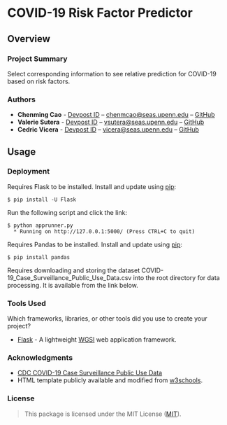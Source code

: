 # COVID-19 Risk Factor Predictor

## Overview

### Project Summary
Select corresponding information to see relative prediction for COVID-19 based on risk factors.

### Authors

* **Chenming Cao** - [Devpost ID](https://devpost.com/chenmcao) – chenmcao@seas.upenn.edu – [GitHub](https://github.com/chenming-cao/)
* **Valerie Sutera** - [Devpost ID](https://devpost.com/vsutera) – vsutera@seas.upenn.edu – [GitHub](https://github.com/valeriesutera/)
* **Cedric Vicera** - [Devpost ID](https://devpost.com/cedricvicera) – vicera@seas.upenn.edu – [GitHub](https://github.com/cedricvicera/)

## Usage

### Deployment
Requires Flask to be installed.
Install and update using [pip](https://pip.pypa.io/en/stable/quickstart/):

````
$ pip install -U Flask
````

Run the following script and click the link:

````
$ python apprunner.py
  * Running on http://127.0.0.1:5000/ (Press CTRL+C to quit)
````

Requires Pandas to be installed.
Install and update using [pip](https://pip.pypa.io/en/stable/quickstart/):

````
$ pip install pandas
````

Requires downloading and storing the dataset COVID-19_Case_Surveillance_Public_Use_Data.csv into the root directory for data processing. It is available from the link below.

### Tools Used

Which frameworks, libraries, or other tools did you use to create your project?

* [Flask](https://flask.palletsprojects.com/) - A lightweight [WGSI](https://wsgi.readthedocs.io/) web application framework.

### Acknowledgments

* [CDC COVID-19 Case Surveillance Public Use Data](https://data.cdc.gov/Case-Surveillance/COVID-19-Case-Surveillance-Public-Use-Data/vbim-akqf)
* HTML template publicly available and modified from [w3schools](https://www.w3schools.com/https://www.w3schools.com/).

### License

>This package is licensed under the MIT License (<a href="https://choosealicense.com/licenses/mit/" target="_blank">MIT</a>).
